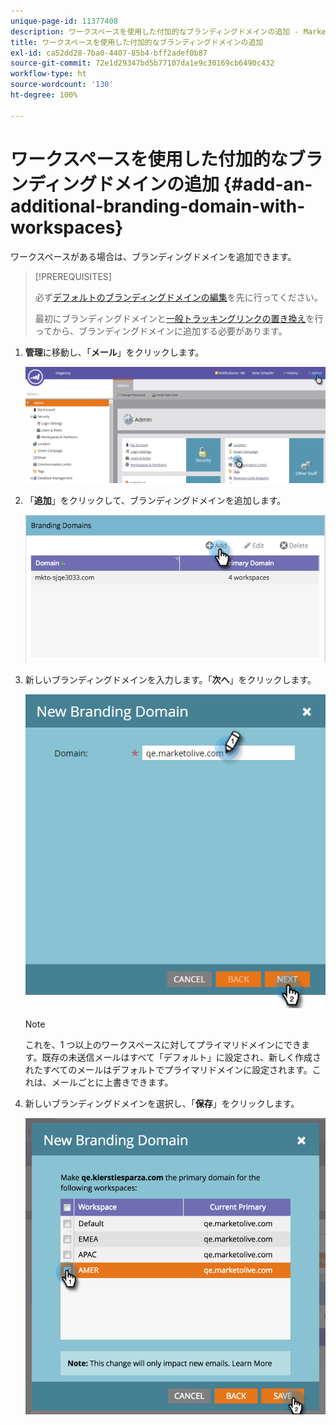 ```yaml
---
unique-page-id: 11377408
description: ワークスペースを使用した付加的なブランディングドメインの追加 - Marketo ドキュメント - 製品ドキュメント
title: ワークスペースを使用した付加的なブランディングドメインの追加
exl-id: ca52dd28-7ba0-4407-85b4-bff2adef0b87
source-git-commit: 72e1d29347bd5b77107da1e9c30169cb6490c432
workflow-type: ht
source-wordcount: '130'
ht-degree: 100%

---
```


# ワークスペースを使用した付加的なブランディングドメインの追加 {#add-an-additional-branding-domain-with-workspaces}

ワークスペースがある場合は、ブランディングドメインを追加できます。

>[!PREREQUISITES]
>
>必ず[デフォルトのブランディングドメインの編集](/help/marketo/product-docs/administration/email-setup/add-multiple-branding-domains/edit-your-default-branding-domain.md)を先に行ってください。
>
>最初にブランディングドメインと[一般トラッキングリンクの置き換え](/help/marketo/product-docs/administration/email-setup/add-multiple-branding-domains/edit-your-default-branding-domain-with-workspaces.md)を行ってから、ブランディングドメインに追加する必要があります。

1. **管理**&#x200B;に移動し、「**メール**」をクリックします。

   ![](assets/image2016-6-29-16-3a42-3a20.png)

1. 「**追加**」をクリックして、ブランディングドメインを追加します。

   ![](assets/branding-domains-add-workspaces.png)

1. 新しいブランディングドメインを入力します。「**次へ**」をクリックします。

   ![](assets/new-branding-domain-8-31.png)

   >[!NOTE]
   >
   >これを、1 つ以上のワークスペースに対してプライマリドメインにできます。既存の未送信メールはすべて「デフォルト」に設定され、新しく作成されたすべてのメールはデフォルトでプライマリドメインに設定されます。これは、メールごとに上書きできます。

1. 新しいブランディングドメインを選択し、「**保存**」をクリックします。

   ![](assets/image2016-8-12-10-3a52-3a44.png)
